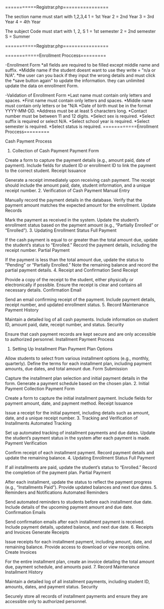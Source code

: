



















===========Registrar.php================

The section name must start with 1,2,3,4
1 = 1st Year
2 = 2nd Year
3 = 3rd Year
4 = 4th Year

The subject Code must start with 1, 2, S
1 = 1st semester
2 = 2nd semester
S = Summer

===========Registrar.php================








============Enrollment Proccess=========

-Enrollment Form
*all fields are required to be filled except middle name and suffix.
*Middle name if the student doesnt want to use they write  = "n/a or N/A".
*the user can  you back if they input the wrong details and must click the *save button again" to update the information.
they can unlimited update the data on enrollment Form.

-Validation of Enrollment Form
    *Last name must contain only letters and spaces.
    *First name must contain only letters and spaces.
    *Middle name must contain only letters or be "N/A
    *Date of birth must be in the format YYYY-MM-DD.
    *Address must be at least 5 characters long.
    *Contact number must be between 11 and 12 digits.
    *Select sex is required.
    *Select suffix is required or select N/A.
    *Select school year is required.
    *Select semester is required.
    *Select status is required.
============Enrollment Proccess=========













Cash Payment Process
1. Collection of Cash Payment
Payment Form

Create a form to capture the payment details (e.g., amount paid, date of payment).
Include fields for student ID or enrollment ID to link the payment to the correct student.
Receipt Issuance

Generate a receipt immediately upon receiving cash payment.
The receipt should include the amount paid, date, student information, and a unique receipt number.
2. Verification of Cash Payment
Manual Entry

Manually record the payment details in the database.
Verify that the payment amount matches the expected amount for the enrollment.
Update Records

Mark the payment as received in the system.
Update the student’s enrollment status based on the payment amount (e.g., “Partially Enrolled” or “Enrolled”).
3. Updating Enrollment Status
Full Payment

If the cash payment is equal to or greater than the total amount due, update the student’s status to “Enrolled.”
Record the payment details, including the receipt number.
Partial Payment

If the payment is less than the total amount due, update the status to “Pending” or “Partially Enrolled.”
Note the remaining balance and record the partial payment details.
4. Receipt and Confirmation
Send Receipt

Provide a copy of the receipt to the student, either physically or electronically if possible.
Ensure the receipt is clear and contains all necessary details.
Confirmation Email

Send an email confirming receipt of the payment.
Include payment details, receipt number, and updated enrollment status.
5. Record Maintenance
Payment History

Maintain a detailed log of all cash payments.
Include information on student ID, amount paid, date, receipt number, and status.
Security

Ensure that cash payment records are kept secure and are only accessible to authorized personnel.
Installment Payment Process
1. Setting Up Installment Plan
Payment Plan Options

Allow students to select from various installment options (e.g., monthly, quarterly).
Define the terms for each installment plan, including payment amounts, due dates, and total amount due.
Form Submission

Capture the installment plan selection and initial payment details in the form.
Generate a payment schedule based on the chosen plan.
2. Initial Payment Collection
Payment Form

Create a form to capture the initial installment payment.
Include fields for payment amount, date, and payment method.
Receipt Issuance

Issue a receipt for the initial payment, including details such as amount, date, and a unique receipt number.
3. Tracking and Verification of Installments
Automated Tracking

Set up automated tracking of installment payments and due dates.
Update the student’s payment status in the system after each payment is made.
Payment Verification

Confirm receipt of each installment payment.
Record payment details and update the remaining balance.
4. Updating Enrollment Status
Full Payment

If all installments are paid, update the student’s status to “Enrolled.”
Record the completion of the payment plan.
Partial Payment

After each installment, update the status to reflect the payment progress (e.g., “Installments Paid”).
Provide updated balances and next due dates.
5. Reminders and Notifications
Automated Reminders

Send automated reminders to students before each installment due date.
Include details of the upcoming payment amount and due date.
Confirmation Emails

Send confirmation emails after each installment payment is received.
Include payment details, updated balance, and next due date.
6. Receipts and Invoices
Generate Receipts

Issue receipts for each installment payment, including amount, date, and remaining balance.
Provide access to download or view receipts online.
Create Invoices

For the entire installment plan, create an invoice detailing the total amount due, payment schedule, and amounts paid.
7. Record Maintenance
Installment History

Maintain a detailed log of all installment payments, including student ID, amounts, dates, and payment status.
Security

Securely store all records of installment payments and ensure they are accessible only to authorized personnel.